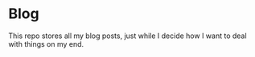 # Blog

This repo stores all my blog posts, just while I decide how I want to deal with things on my end.
